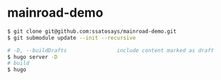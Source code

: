 # mainroad-demo

```bash
$ git clone git@github.com:ssatosays/mainroad-demo.git
$ git submodule update --init --recursive
```

```bash
# -D, --buildDrafts                include content marked as draft
$ hugo server -D
# build
$ hugo
```
